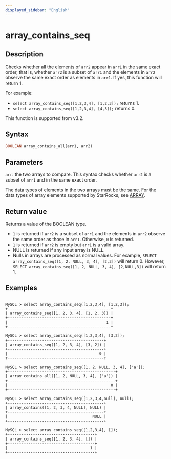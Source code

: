 ```yaml
---
displayed_sidebar: "English"
---
```


# array_contains_seq

## Description

Checks whether all the elements of `arr2` appear in `arr1` in the same exact order, that is, whether `arr2` is a subset of `arr1` and the elements in `arr2` observe the same exact order as elements in `arr1`. If yes, this function will return 1.

For example:

- `select array_contains_seq([1,2,3,4], [1,2,3]);` returns 1.
- `select array_contains_seq([1,2,3,4], [4,3]);` returns 0.

This function is supported from v3.2.

## Syntax

~~~Haskell
BOOLEAN array_contains_all(arr1, arr2)
~~~

## Parameters

`arr`: the two arrays to compare. This syntax checks whether `arr2` is a subset of `arr1` and in the same exact order.

The data types of elements in the two arrays must be the same. For the data types of array elements supported by StarRocks, see [ARRAY](../../../sql-reference/sql-statements/data-types/Array.md).

## Return value

Returns a value of the BOOLEAN type.

- `1` is returned if `arr2` is a subset of `arr1` and the elements in `arr2` observe the same order as those in `arr1`. Otherwise, `0` is returned.
- `1` is returned if `arr2` is empty but `arr1` is a valid array.
- NULL is returned if any input array is NULL.
- Nulls in arrays are processed as normal values. For example, `SELECT array_contains_seq([1, 2, NULL, 3, 4], [2,3])` will return 0. However, `SELECT array_contains_seq([1, 2, NULL, 3, 4], [2,NULL,3])` will return 1.

## Examples

```Plaintext

MySQL > select array_contains_seq([1,2,3,4], [1,2,3]);
+---------------------------------------------+
| array_contains_seq([1, 2, 3, 4], [1, 2, 3]) |
+---------------------------------------------+
|                                           1 |
+---------------------------------------------+

MySQL > select array_contains_seq([1,2,3,4], [3,2]);
+------------------------------------------+
| array_contains_seq([1, 2, 3, 4], [3, 2]) |
+------------------------------------------+
|                                        0 |
+------------------------------------------+

MySQL > select array_contains_seq([1, 2, NULL, 3, 4], ['a']);
+-----------------------------------------------+
| array_contains_all([1, 2, NULL, 3, 4], ['a']) |
+-----------------------------------------------+
|                                             0 |
+-----------------------------------------------+

MySQL > select array_contains_seq([1,2,3,4,null], null);
+------------------------------------------+
| array_contains([1, 2, 3, 4, NULL], NULL) |
+------------------------------------------+
|                                     NULL |
+------------------------------------------+

MySQL > select array_contains_seq([1,2,3,4], []);
+--------------------------------------+
| array_contains_seq([1, 2, 3, 4], []) |
+--------------------------------------+
|                                    1 |
+--------------------------------------+
```
